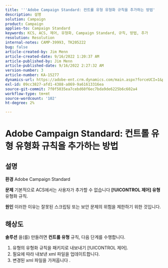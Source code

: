 ```yaml
---
title: '''Adobe Campaign Standard: 컨트롤 유형 유형화 규칙을 추가하는 방법'
description: 설명
solution: Campaign
product: Campaign
applies-to: Campaign Standard
keywords: KCS, ACS, 제어, 유형화, Campaign Standard, 규칙, 방법, 추가
resolution: Resolution
internal-notes: CAMP-39993, TK205222
bug: false
article-created-by: Jim Menn
article-created-date: 9/16/2022 1:20:37 AM
article-published-by: Jim Menn
article-published-date: 9/16/2022 2:27:32 AM
version-number: 3
article-number: KA-15277
dynamics-url: https://adobe-ent.crm.dynamics.com/main.aspx?forceUCI=1&pagetype=entityrecord&etn=knowledgearticle&id=7b5e60c4-5d35-ed11-9db1-0022480866ad
exl-id: 09cc3827-afd1-4388-a869-9a61613316ea
source-git-commit: 7f0f5035ea7cebd60f6ec7bda9de6225b6c602a4
workflow-type: tm+mt
source-wordcount: '102'
ht-degree: 2%

---
```


# Adobe Campaign Standard: 컨트롤 유형 유형화 규칙을 추가하는 방법

## 설명


<b>환경</b>
Adobe Campaign Standard

<b>문제</b>
기본적으로 ACS에서는 사용자가 추가할 수 없습니다 <b>[!UICONTROL 제어] 유형</b> 유형화 규칙.

<b>원인</b>
이러한 이유는 잘못된 스크립팅 또는 보안 문제의 위험을 제한하기 위한 것입니다.


## 해상도


<b>솔루션</b>
을(를) 만들려면 <b>컨트롤 유형</b> 규칙, 다음 단계를 수행합니다.

1. 유형의 유형화 규칙을 패키지로 내보내기 [!UICONTROL 제어].
2. 필요에 따라 내보낸 xml 파일을 업데이트합니다.
3. 변경된 xml 파일을 가져옵니다 .
